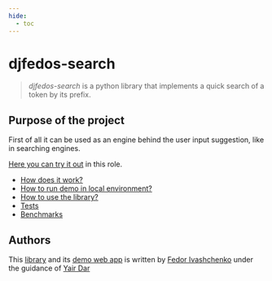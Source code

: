 ```yaml
---
hide:
  - toc
---
```


# djfedos-search

> _djfedos-search_ is a python library that implements a quick search of a token by its prefix.


## Purpose of the project

First of all it can be used as an engine behind the user input suggestion, like in searching
engines.

[Here you can try it out](http://yairdar.info:8000) in this role.

* [How does it work?](how_does_it_wrok.md)
* [How to run demo in local environment?](how_to_run_local_demo.md)
* [How to use the library?](how_to_use.md)
* [Tests](tests.md)
* [Benchmarks](benchmarks.md)


## Authors

This [library](https://github.com/djfedos/djfedos-search/blob/main/lib_search_sdk.py) and its
[demo web app](http://yairdar.info:8000) is written by 
[Fedor Ivashchenko](https://djfedos.github.io) under the guidance 
of [Yair Dar](https://yairdar.github.io)